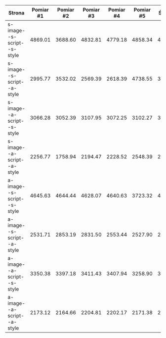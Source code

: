 |Strona|Pomiar #1|Pomiar #2|Pomiar #3|Pomiar #4|Pomiar #5|Średnia|Odch. Std.|
|-|-|-|-|-|-|-|-|
|s-image--s-script--s-style|4869.01|3688.60|4832.81|4779.18|4858.34|4605.59|459.54|
|s-image--s-script--a-style|2995.77|3532.02|2569.39|2618.39|4738.55|3290.82|801.72|
|s-image--a-script--s-style|3066.28|3052.39|3107.95|3072.25|3102.27|3080.23|21.39|
|s-image--a-script--a-style|2256.77|1758.94|2194.47|2228.52|2548.39|2197.42|252.96|
|a-image--s-script--s-style|4645.63|4644.44|4628.07|4640.63|3723.32|4456.42|366.60|
|a-image--s-script--a-style|2531.71|2853.19|2831.50|2553.44|2527.90|2659.55|149.67|
|a-image--a-script--s-style|3350.38|3397.18|3411.43|3407.94|3258.90|3365.17|57.46|
|a-image--a-script--a-style|2173.12|2164.66|2204.81|2202.17|2171.38|2183.23|16.81|
